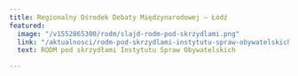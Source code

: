 ```yaml
---
title: Regionalny Ośrodek Debaty Międzynarodowej – Łódź
featured:
  image: "/v1552865300/rodm/slajd-rodm-pod-skrzydlami.png"
  link: "/aktualnosci/rodm-pod-skrzydlami-instytutu-spraw-obywatelskich/"
  text: RODM pod skrzydłami Instytutu Spraw Obywatelskich

---
```


